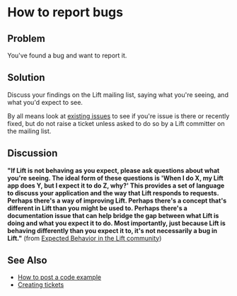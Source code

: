 How to report bugs
==================

Problem
-------

You've found a bug and want to report it.

Solution
--------

Discuss your findings on the Lift mailing list, saying what you're seeing, and what you'd expect to see.

By all means look at [existing issues](http://www.assembla.com/spaces/liftweb/tickets) to see if you're issue is there or recently fixed, but do not raise a ticket unless asked to do so by a Lift committer on the mailing list.


Discussion
----------

__"If Lift is not behaving as you expect, please ask questions about what you're seeing. The ideal form of these questions is 'When I do X, my Lift app does Y, but I expect it to do Z, why?' This provides a set of language to discuss your application and the way that Lift responds to requests. Perhaps there's a way of improving Lift. Perhaps there's a concept that's different in Lift than you might be used to. Perhaps there's a documentation issue that can help bridge the gap between what Lift is doing and what you expect it to do. Most importantly, just because Lift is behaving differently than you expect it to, it's not necessarily a bug in Lift."__ (from [Expected Behavior in the Lift community](http://lift.la/expected-behavior-in-the-lift-community))


See Also
--------

* [How to post a code example](http://www.assembla.com/wiki/show/liftweb/Posting_example_code)
* [Creating tickets](http://www.assembla.com/wiki/show/liftweb/Creating_tickets)


